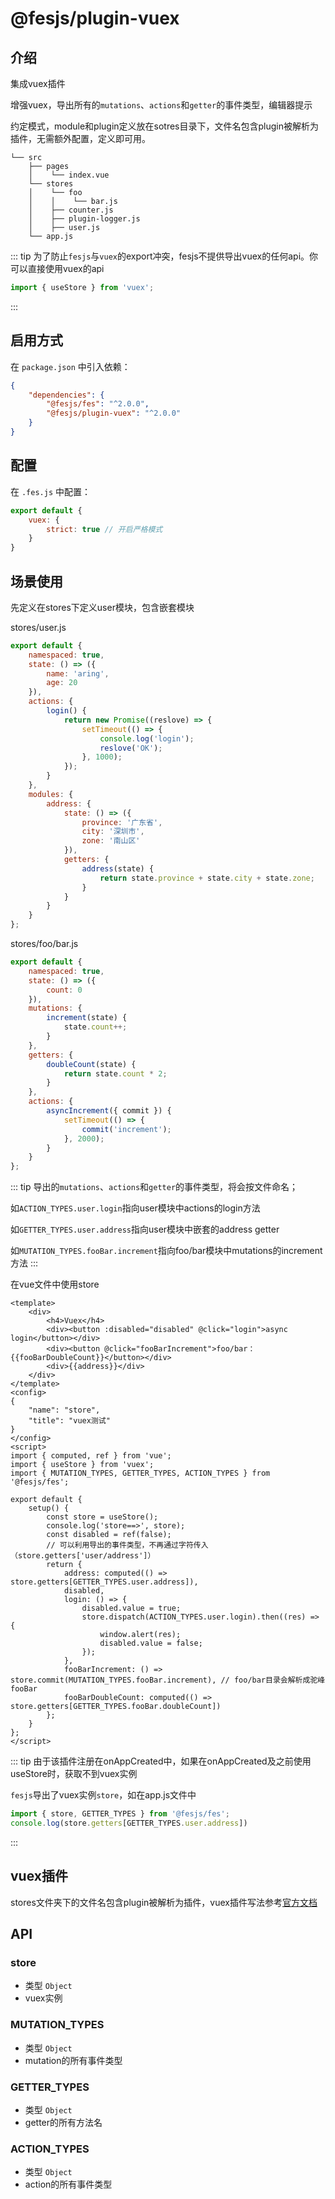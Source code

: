 # @fesjs/plugin-vuex
## 介绍
集成vuex插件

增强vuex，导出所有的`mutations`、`actions`和`getter`的事件类型，编辑器提示

约定模式，module和plugin定义放在sotres目录下，文件名包含plugin被解析为插件，无需额外配置，定义即可用。
```
└── src
    ├── pages
    │    └── index.vue
    └── stores 
    │    └── foo
    │    │    └── bar.js
    │    ├── counter.js
    │    ├── plugin-logger.js       
    │    ├── user.js
    └── app.js
```
::: tip
为了防止`fesjs`与`vuex`的export冲突，fesjs不提供导出vuex的任何api。你可以直接使用vuex的api
```js
import { useStore } from 'vuex';
```
:::
## 启用方式
在 `package.json` 中引入依赖：
```json
{
    "dependencies": {
        "@fesjs/fes": "^2.0.0",
        "@fesjs/plugin-vuex": "^2.0.0"
    }
}
```

## 配置
在 `.fes.js` 中配置：
```js
export default {
    vuex: {
        strict: true // 开启严格模式
    }
}
```

## 场景使用
先定义在stores下定义user模块，包含嵌套模块

stores/user.js
```js
export default {
    namespaced: true,
    state: () => ({
        name: 'aring',
        age: 20
    }),
    actions: {
        login() {
            return new Promise((reslove) => {
                setTimeout(() => {
                    console.log('login');
                    reslove('OK');
                }, 1000);
            });
        }
    },
    modules: {
        address: {
            state: () => ({
                province: '广东省',
                city: '深圳市',
                zone: '南山区'
            }),
            getters: {
                address(state) {
                    return state.province + state.city + state.zone;
                }
            }
        }
    }
};
```
stores/foo/bar.js
```js
export default {
    namespaced: true,
    state: () => ({
        count: 0
    }),
    mutations: {
        increment(state) {
            state.count++;
        }
    },
    getters: {
        doubleCount(state) {
            return state.count * 2;
        }
    },
    actions: {
        asyncIncrement({ commit }) {
            setTimeout(() => {
                commit('increment');
            }, 2000);
        }
    }
};
```
::: tip
导出的`mutations`、`actions`和`getter`的事件类型，将会按文件命名；

如`ACTION_TYPES.user.login`指向user模块中actions的login方法

如`GETTER_TYPES.user.address`指向user模块中嵌套的address getter

如`MUTATION_TYPES.fooBar.increment`指向foo/bar模块中mutations的increment方法
:::

在vue文件中使用store
```vue
<template>
    <div>
        <h4>Vuex</h4>
        <div><button :disabled="disabled" @click="login">async login</button></div>
        <div><button @click="fooBarIncrement">foo/bar：{{fooBarDoubleCount}}</button></div>
        <div>{{address}}</div>
    </div>
</template>
<config>
{
    "name": "store",
    "title": "vuex测试"
}
</config>
<script>
import { computed, ref } from 'vue';
import { useStore } from 'vuex';
import { MUTATION_TYPES, GETTER_TYPES, ACTION_TYPES } from '@fesjs/fes';

export default {
    setup() {
        const store = useStore();
        console.log('store==>', store);
        const disabled = ref(false);
        // 可以利用导出的事件类型，不再通过字符传入（store.getters['user/address']）
        return {
            address: computed(() => store.getters[GETTER_TYPES.user.address]),
            disabled,
            login: () => {
                disabled.value = true;
                store.dispatch(ACTION_TYPES.user.login).then((res) => {
                    window.alert(res);
                    disabled.value = false;
                });
            },
            fooBarIncrement: () => store.commit(MUTATION_TYPES.fooBar.increment), // foo/bar目录会解析成驼峰fooBar
            fooBarDoubleCount: computed(() => store.getters[GETTER_TYPES.fooBar.doubleCount])
        };
    }
};
</script>

```

::: tip
由于该插件注册在onAppCreated中，如果在onAppCreated及之前使用useStore时，获取不到vuex实例

`fesjs`导出了vuex实例`store`，如在app.js文件中
```js
import { store, GETTER_TYPES } from '@fesjs/fes';
console.log(store.getters[GETTER_TYPES.user.address])
```
:::

## vuex插件
stores文件夹下的文件名包含plugin被解析为插件，vuex插件写法参考[官方文档](https://next.vuex.vuejs.org/guide/plugins.html)
## API

### store
* 类型 `Object`
* vuex实例
### MUTATION_TYPES
* 类型 `Object`
* mutation的所有事件类型
 
### GETTER_TYPES
* 类型 `Object`
* getter的所有方法名
### ACTION_TYPES
* 类型 `Object`
* action的所有事件类型
